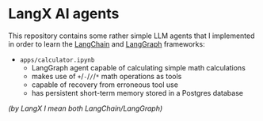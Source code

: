 # LangX AI agents
This repository contains some rather simple LLM agents that I implemented in order to learn the [LangChain](https://python.langchain.com/docs/introduction/) and [LangGraph](https://langchain-ai.github.io/langgraph/) frameworks:
- `apps/calculator.ipynb`
  - LangGraph agent capable of calculating simple math calculations
  - makes use of `+`/`-`/`/`/`*` math operations as tools
  - capable of recovery from erroneous tool use
  - has persistent short-term memory stored in a Postgres database

_(by LangX I mean both LangChain/LangGraph)_